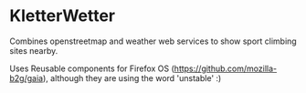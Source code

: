 KletterWetter
===============

Combines openstreetmap and weather web services to show sport climbing sites nearby.

Uses Reusable components for Firefox OS (https://github.com/mozilla-b2g/gaia), although they are using the word 'unstable' :)
